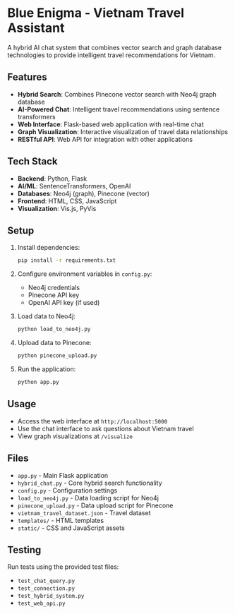 # Blue Enigma - Vietnam Travel Assistant

A hybrid AI chat system that combines vector search and graph database technologies to provide intelligent travel recommendations for Vietnam.

## Features

- **Hybrid Search**: Combines Pinecone vector search with Neo4j graph database
- **AI-Powered Chat**: Intelligent travel recommendations using sentence transformers
- **Web Interface**: Flask-based web application with real-time chat
- **Graph Visualization**: Interactive visualization of travel data relationships
- **RESTful API**: Web API for integration with other applications

## Tech Stack

- **Backend**: Python, Flask
- **AI/ML**: SentenceTransformers, OpenAI
- **Databases**: Neo4j (graph), Pinecone (vector)
- **Frontend**: HTML, CSS, JavaScript
- **Visualization**: Vis.js, PyVis

## Setup

1. Install dependencies:
   ```bash
   pip install -r requirements.txt
   ```

2. Configure environment variables in `config.py`:
   - Neo4j credentials
   - Pinecone API key
   - OpenAI API key (if used)

3. Load data to Neo4j:
   ```bash
   python load_to_neo4j.py
   ```

4. Upload data to Pinecone:
   ```bash
   python pinecone_upload.py
   ```

5. Run the application:
   ```bash
   python app.py
   ```

## Usage

- Access the web interface at `http://localhost:5000`
- Use the chat interface to ask questions about Vietnam travel
- View graph visualizations at `/visualize`

## Files

- `app.py` - Main Flask application
- `hybrid_chat.py` - Core hybrid search functionality
- `config.py` - Configuration settings
- `load_to_neo4j.py` - Data loading script for Neo4j
- `pinecone_upload.py` - Data upload script for Pinecone
- `vietnam_travel_dataset.json` - Travel dataset
- `templates/` - HTML templates
- `static/` - CSS and JavaScript assets

## Testing

Run tests using the provided test files:
- `test_chat_query.py`
- `test_connection.py`
- `test_hybrid_system.py`
- `test_web_api.py`